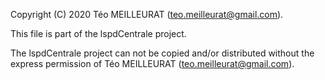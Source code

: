 Copyright (C) 2020 Téo MEILLEURAT (teo.meilleurat@gmail.com).

This file is part of the lspdCentrale project.

The lspdCentrale project can not be copied and/or distributed without the express permission of Téo MEILLEURAT (teo.meilleurat@gmail.com).
